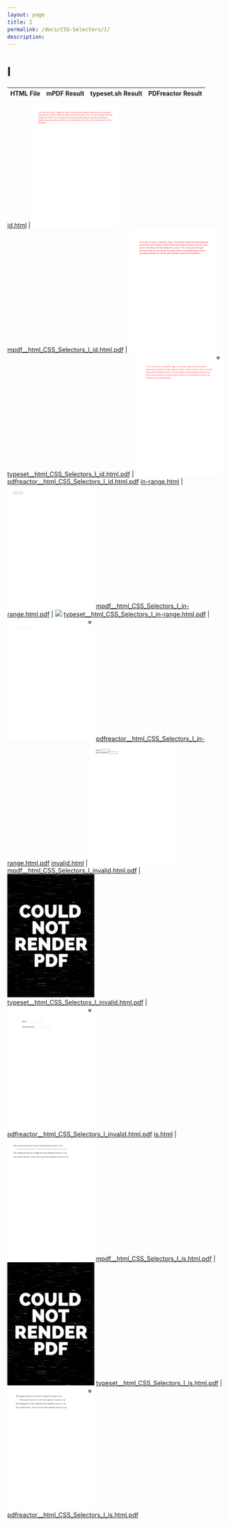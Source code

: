 ```yaml
---
layout: page
title: I
permalink: /docs/CSS-Selectors/I/
description: 
---
```


# I
HTML File | mPDF Result | typeset.sh Result | PDFreactor Result
------------ | ------------- | ------------- | -------------

[id.html](/html/CSS%20Selectors/I/id.html) | ![](result/mpdf__html_CSS_Selectors_I_id.html.png) [mpdf__html_CSS_Selectors_I_id.html.pdf](result/mpdf__html_CSS_Selectors_I_id.html.pdf) | ![](result/typeset__html_CSS_Selectors_I_id.html.png) [typeset__html_CSS_Selectors_I_id.html.pdf](result/typeset__html_CSS_Selectors_I_id.html.pdf) | ![](result/pdfreactor__html_CSS_Selectors_I_id.html.png) [pdfreactor__html_CSS_Selectors_I_id.html.pdf](result/pdfreactor__html_CSS_Selectors_I_id.html.pdf)
[in-range.html](/html/CSS%20Selectors/I/in-range.html) | ![](result/mpdf__html_CSS_Selectors_I_in-range.html.png) [mpdf__html_CSS_Selectors_I_in-range.html.pdf](result/mpdf__html_CSS_Selectors_I_in-range.html.pdf) | ![](result/typeset__html_CSS_Selectors_I_in-range.html.png) [typeset__html_CSS_Selectors_I_in-range.html.pdf](result/typeset__html_CSS_Selectors_I_in-range.html.pdf) | ![](result/pdfreactor__html_CSS_Selectors_I_in-range.html.png) [pdfreactor__html_CSS_Selectors_I_in-range.html.pdf](result/pdfreactor__html_CSS_Selectors_I_in-range.html.pdf)
[invalid.html](/html/CSS%20Selectors/I/invalid.html) | ![](result/mpdf__html_CSS_Selectors_I_invalid.html.png) [mpdf__html_CSS_Selectors_I_invalid.html.pdf](result/mpdf__html_CSS_Selectors_I_invalid.html.pdf) | ![](result/typeset__html_CSS_Selectors_I_invalid.html.png) [typeset__html_CSS_Selectors_I_invalid.html.pdf](result/typeset__html_CSS_Selectors_I_invalid.html.pdf) | ![](result/pdfreactor__html_CSS_Selectors_I_invalid.html.png) [pdfreactor__html_CSS_Selectors_I_invalid.html.pdf](result/pdfreactor__html_CSS_Selectors_I_invalid.html.pdf)
[is.html](/html/CSS%20Selectors/I/is.html) | ![](result/mpdf__html_CSS_Selectors_I_is.html.png) [mpdf__html_CSS_Selectors_I_is.html.pdf](result/mpdf__html_CSS_Selectors_I_is.html.pdf) | ![](result/typeset__html_CSS_Selectors_I_is.html.png) [typeset__html_CSS_Selectors_I_is.html.pdf](result/typeset__html_CSS_Selectors_I_is.html.pdf) | ![](result/pdfreactor__html_CSS_Selectors_I_is.html.png) [pdfreactor__html_CSS_Selectors_I_is.html.pdf](result/pdfreactor__html_CSS_Selectors_I_is.html.pdf)
